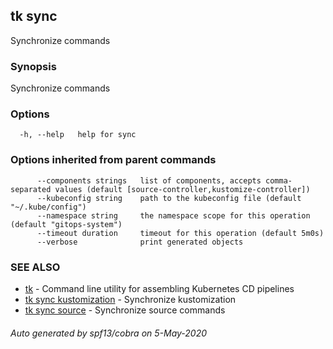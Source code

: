 ## tk sync

Synchronize commands

### Synopsis

Synchronize commands

### Options

```
  -h, --help   help for sync
```

### Options inherited from parent commands

```
      --components strings   list of components, accepts comma-separated values (default [source-controller,kustomize-controller])
      --kubeconfig string    path to the kubeconfig file (default "~/.kube/config")
      --namespace string     the namespace scope for this operation (default "gitops-system")
      --timeout duration     timeout for this operation (default 5m0s)
      --verbose              print generated objects
```

### SEE ALSO

* [tk](tk.md)	 - Command line utility for assembling Kubernetes CD pipelines
* [tk sync kustomization](tk_sync_kustomization.md)	 - Synchronize kustomization
* [tk sync source](tk_sync_source.md)	 - Synchronize source commands

###### Auto generated by spf13/cobra on 5-May-2020
